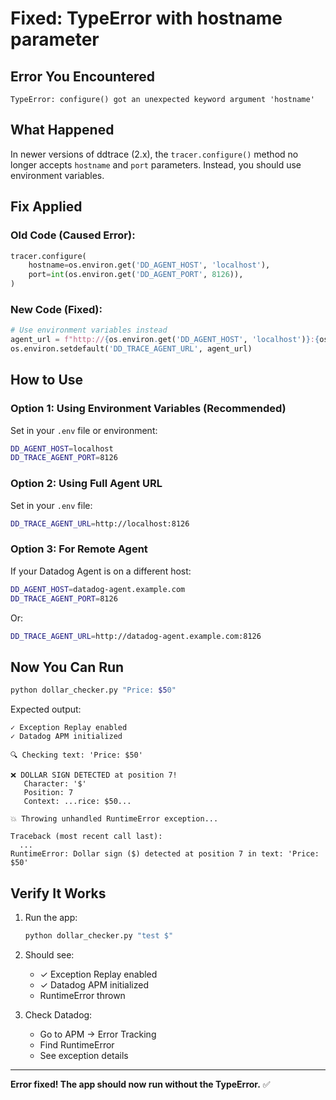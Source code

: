 # Fixed: TypeError with hostname parameter

## Error You Encountered

```
TypeError: configure() got an unexpected keyword argument 'hostname'
```

## What Happened

In newer versions of ddtrace (2.x), the `tracer.configure()` method no longer accepts `hostname` and `port` parameters. Instead, you should use environment variables.

## Fix Applied

### Old Code (Caused Error):
```python
tracer.configure(
    hostname=os.environ.get('DD_AGENT_HOST', 'localhost'),
    port=int(os.environ.get('DD_AGENT_PORT', 8126)),
)
```

### New Code (Fixed):
```python
# Use environment variables instead
agent_url = f"http://{os.environ.get('DD_AGENT_HOST', 'localhost')}:{os.environ.get('DD_TRACE_AGENT_PORT', '8126')}"
os.environ.setdefault('DD_TRACE_AGENT_URL', agent_url)
```

## How to Use

### Option 1: Using Environment Variables (Recommended)

Set in your `.env` file or environment:
```bash
DD_AGENT_HOST=localhost
DD_TRACE_AGENT_PORT=8126
```

### Option 2: Using Full Agent URL

Set in your `.env` file:
```bash
DD_TRACE_AGENT_URL=http://localhost:8126
```

### Option 3: For Remote Agent

If your Datadog Agent is on a different host:
```bash
DD_AGENT_HOST=datadog-agent.example.com
DD_TRACE_AGENT_PORT=8126
```

Or:
```bash
DD_TRACE_AGENT_URL=http://datadog-agent.example.com:8126
```

## Now You Can Run

```bash
python dollar_checker.py "Price: $50"
```

Expected output:
```
✓ Exception Replay enabled
✓ Datadog APM initialized

🔍 Checking text: 'Price: $50'

❌ DOLLAR SIGN DETECTED at position 7!
   Character: '$'
   Position: 7
   Context: ...rice: $50...

💥 Throwing unhandled RuntimeError exception...

Traceback (most recent call last):
  ...
RuntimeError: Dollar sign ($) detected at position 7 in text: 'Price: $50'
```

## Verify It Works

1. Run the app:
   ```bash
   python dollar_checker.py "test $"
   ```

2. Should see:
   - ✓ Exception Replay enabled
   - ✓ Datadog APM initialized
   - RuntimeError thrown

3. Check Datadog:
   - Go to APM → Error Tracking
   - Find RuntimeError
   - See exception details

---

**Error fixed! The app should now run without the TypeError.** ✅
